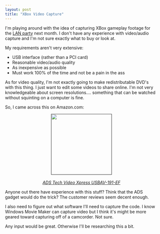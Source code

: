 ```yaml
---
layout: post
title: "XBox Video Capture"
---
```


<p>I'm playing around with the idea of capturing XBox gameplay footage for the <a href="http://kindohm.com/archive/2006/09/09/Halo2LANPartyOctober13th2006.aspx">LAN party</a> next month. I don't have any experience with video/audio capture and I'm not sure exactly what to buy or look at.</p>
<p>My requirements aren't very extensive:</p>
<ul> 
<li>USB interface (rather than a PCI card)  </li>
<li>Reasonable video/audio quality  </li>
<li>As inexpensive as possible  </li>
<li>Must work 100% of the time and not be a pain in the ass </li></ul> 
<p>As for video quality, I'm not exactly going to make redistributable DVD's with this thing. I just want to edit some videos to share online. I'm not very knowledgeable about screen resolutions.... something that can be watched without squinting on a computer is fine.</p>
<p>So, I came across this on Amazon.com:</p>
<p style="TEXT-ALIGN: center"><a href="" target="_blank"><img src="http://ec1.images-amazon.com/images/P/B0009UDABW.01-A9B09ZK9BZJQ6._AA280_SCLZZZZZZZ_V41362312_.jpg" width="200" border="0" /></a><br /><br /><em><a href="http://www.amazon.com/gp/product/customer-reviews/B0009UDABW/ref=cm_cr_dp_2_1/104-5840764-7523121?ie=UTF8&amp;customer-reviews.sort%5Fby=-SubmissionDate&amp;n=172282" target="_blank">ADS Tech Video Xpress USBAV-191-EF</a></em></p>
<p>Anyone out there have experience with this stuff? Think that the ADS gadget would do the trick? The customer reviews seem decent enough. </p>
<p>I also need to figure out what software I'll need to capture the code. I know Windows Movie Maker can capture video but I think it's might be more geared toward capturing off of a camcorder. Not sure. </p>
<p>Any input would be great. Otherwise I'll be researching this a bit.</p>
 
